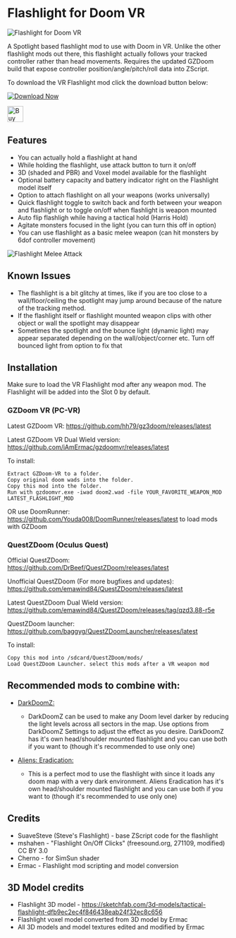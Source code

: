 # Flashlight for Doom VR

![Flashlight for Doom VR](https://i.imgflip.com/6ji2r3.gif)

A Spotlight based flashlight mod to use with Doom in VR. Unlike the other flashlight mods out there, this flashlight actually follows your tracked controller rather than head movements. Requires the updated GZDoom build that expose controller position/angle/pitch/roll data into ZScript.

To download the VR Flashlight mod click the download button below:

[![Download Now](https://raster.shields.io/github/downloads/iAmErmac/VR-Flashlight/total)](https://github.com/iAmErmac/VR-Flashlight/releases/latest)

[<img src="https://cdn.ko-fi.com/cdn/kofi2.png?v=2" height="36" alt="Buy me a Cofee!">](https://ko-fi.com/ermac)

## Features
* You can actually hold a flashlight at hand
* While holding the flashlight, use attack button to turn it on/off
* 3D (shaded and PBR) and Voxel model available for the flashlight
* Optional battery capacity and battery indicator right on the Flashlight model itself
* Option to attach flashlight on all your weapons (works universally)
* Quick flashlight toggle to switch back and forth between your weapon and flashlight or to toggle on/off when flashlight is weapon mounted
* Auto flip flashligh while having a tactical hold (Harris Hold)
* Agitate monsters focused in the light (you can turn this off in option)
* You can use flashlight as a basic melee weapon (can hit monsters by 6dof controller movement)

![Flashlight Melee Attack](https://i.imgflip.com/6jr48f.gif)

## Known Issues
* The flashlight is a bit glitchy at times, like if you are too close to a wall/floor/ceiling the spotlight may jump around because of the nature of the tracking method.
* If the flashlight itself or flashlight mounted weapon clips with other object or wall the spotlight may disappear
* Sometimes the spotlight and the bounce light (dynamic light) may appear separated depending on the wall/object/corner etc. Turn off bounced light from option to fix that

## Installation

Make sure to load the VR Flashlight mod after any weapon mod. The Flashlight will be added into the Slot 0 by default.

### GZDoom VR (PC-VR)

Latest GZDoom VR: https://github.com/hh79/gz3doom/releases/latest

Latest GZDoom VR Dual Wield version: https://github.com/iAmErmac/gzdoomvr/releases/latest

To install:

    Extract GZDoom-VR to a folder.
    Copy original doom wads into the folder.
    Copy this mod into the folder.
    Run with gzdoomvr.exe -iwad doom2.wad -file YOUR_FAVORITE_WEAPON_MOD LATEST_FLASHLIGHT_MOD
  
OR use DoomRunner: https://github.com/Youda008/DoomRunner/releases/latest to load mods with GZDoom

### QuestZDoom (Oculus Quest)

Official QuestZDoom: https://github.com/DrBeef/QuestZDoom/releases/latest

Unofficial QuestZDoom (For more bugfixes and updates): https://github.com/emawind84/QuestZDoom/releases/latest

Latest QuestZDoom Dual Wield version: https://github.com/emawind84/QuestZDoom/releases/tag/qzd3.88-r5e

QuestZDoom launcher: https://github.com/baggyg/QuestZDoomLauncher/releases/latest

To install:

    Copy this mod into /sdcard/QuestZDoom/mods/
    Load QuestZDoom Launcher. select this mods after a VR weapon mod

## Recommended mods to combine with:

* [DarkDoomZ:](https://github.com/caligari87/darkdoomz/releases/latest)
  - DarkDoomZ can be used to make any Doom level darker by reducing the light levels across all sectors in the map. Use options from DarkDoomZ Settings to adjust the effect as you desire. DarkDoomZ has it's own head/shoulder mounted flashlight and you can use both if you want to (though it's recommended to use only one)
  
* [Aliens: Eradication:](https://github.com/iAmErmac/Aliens-Eradication-VR-addon)
  - This is a perfect mod to use the flashlight with since it loads any doom map with a very dark environment. Aliens Eradication has it's own head/shoulder mounted flashlight and you can use both if you want to (though it's recommended to use only one)

## Credits

* SuaveSteve (Steve's Flashlight) - base ZScript code for the flashlight
* mshahen - "Flashlight On/Off Clicks" (freesound.org, 271109, modified) CC BY 3.0
* Cherno - for SimSun shader
* Ermac - Flashlight mod scripting and model conversion

## 3D Model credits

* Flashlight 3D model - https://sketchfab.com/3d-models/tactical-flashlight-dfb9ec2ec4f846438eab24f32ec8c656
* Flashlight voxel model converted from 3D model by Ermac
* All 3D models and model textures edited and modified by Ermac
